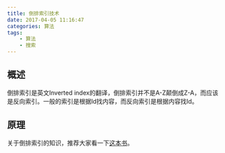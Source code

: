 ```yaml
---
title: 倒排索引技术
date: 2017-04-05 11:16:47
categories: 算法
tags:
	- 算法
	- 搜索
---
```


## 概述

倒排索引是英文Inverted index的翻译，倒排索引并不是A-Z颠倒成Z-A，而应该是反向索引。一般的索引是根据Id找内容，而反向索引是根据内容找Id。

## 原理

关于倒排索引的知识，推荐大家看一下[这本书](https://github.com/jhscpang/books/blob/master/%E8%BF%99%E5%B0%B1%E6%98%AF%E6%90%9C%E7%B4%A2%E5%BC%95%E6%93%8E%EF%BC%9A%E6%A0%B8%E5%BF%83%E6%8A%80%E6%9C%AF%E8%AF%A6%E8%A7%A3.pdf)。

